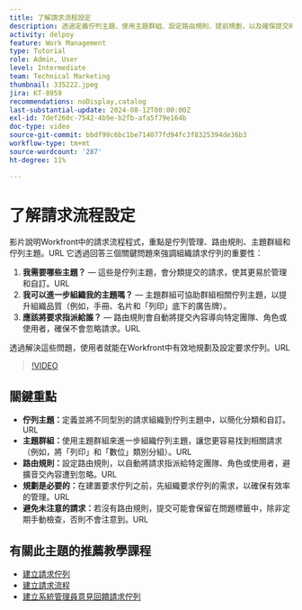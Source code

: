 ```yaml
---
title: 了解請求流程設定
description: 透過定義佇列主題、使用主題群組、設定路由規則、提前規劃，以及確保提交時不會忽略以提高效率，最佳化Workfront請求管理。
activity: delpoy
feature: Work Management
type: Tutorial
role: Admin, User
level: Intermediate
team: Technical Marketing
thumbnail: 335222.jpeg
jira: KT-8959
recommendations: noDisplay,catalog
last-substantial-update: 2024-08-12T00:00:00Z
exl-id: 7def260c-7542-4b9e-b2fb-afa5f79e164b
doc-type: video
source-git-commit: bbdf99c6bc1be714077fd94fc3f8325394de36b3
workflow-type: tm+mt
source-wordcount: '287'
ht-degree: 11%

---
```


# 了解請求流程設定

影片說明Workfront中的請求流程程式，重點是佇列管理、路由規則、主題群組和佇列主題。&#x200B;URL 它透過回答三個關鍵問題來強調組織請求佇列的重要性：

1. **我需要哪些主題？**&#x200B; — 這些是佇列主題，會分類提交的請求，使其更易於管理和自訂。&#x200B;URL
1. **我可以進一步組織我的主題嗎？**&#x200B; — 主題群組可協助群組相關佇列主題，以提升組織品質（例如，手冊、名片和「列印」底下的廣告牌）。&#x200B;
1. **應該將要求指派給誰？**&#x200B; — 路由規則會自動將提交內容導向特定團隊、角色或使用者，確保不會忽略請求。&#x200B;URL

透過解決這些問題，使用者就能在Workfront中有效地規劃及設定要求佇列。&#x200B;URL

>[!VIDEO](https://video.tv.adobe.com/v/335222/?quality=12&learn=on&enablevpops=1)

## 關鍵重點

* **佇列主題：**&#x200B;定義並將不同型別的請求組織到佇列主題中，以簡化分類和自訂。&#x200B;URL
* **主題群組：**&#x200B;使用主題群組來進一步組織佇列主題，讓您更容易找到相關請求（例如，將「列印」和「數位」類別分組）。&#x200B;URL
* **路由規則：**&#x200B;設定路由規則，以自動將請求指派給特定團隊、角色或使用者，避擴音交內容遭到忽略。&#x200B;URL
* **規劃是必要的：**&#x200B;在建置要求佇列之前，先組織要求佇列的需求，以確保有效率的管理。&#x200B;URL
* **避免未注意的請求：**&#x200B;若沒有路由規則，提交可能會保留在問題標籤中，除非定期手動檢查，否則不會注意到。&#x200B;URL

## 有關此主題的推薦教學課程

* [建立請求佇列](/help/manage-work/request-queues/create-a-request-queue.md)
* [建立請求流程](/help/manage-work/request-queues/create-a-request-flow.md)
* [建立系統管理員意見回饋請求佇列](/help/manage-work/request-queues/create-a-system-admin-feedback-request-queue.md)
